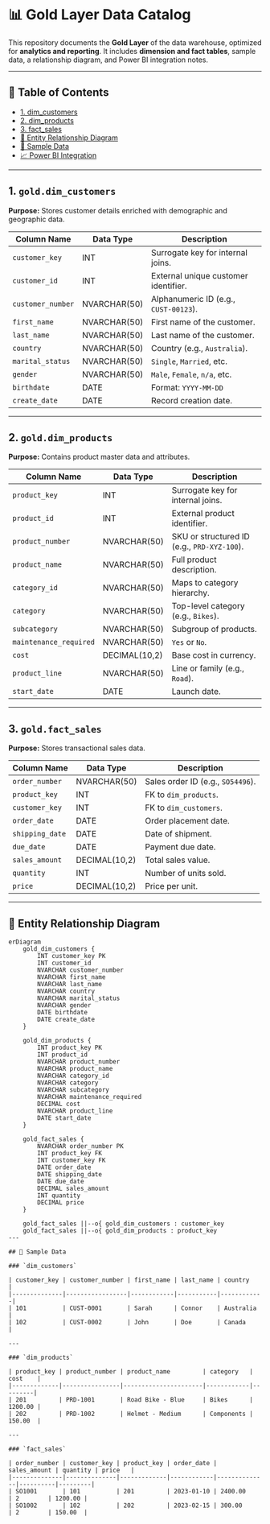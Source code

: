 # 📊 Gold Layer Data Catalog

This repository documents the **Gold Layer** of the data warehouse, optimized for **analytics and reporting**. It includes **dimension and fact tables**, sample data, a relationship diagram, and Power BI integration notes.

---

## 🔹 Table of Contents

- [1. dim_customers](#1-dim_customers)
- [2. dim_products](#2-dim_products)
- [3. fact_sales](#3-fact_sales)
- [📌 Entity Relationship Diagram](#-entity-relationship-diagram)
- [🧪 Sample Data](#-sample-data)
- [📈 Power BI Integration](#-power-bi-integration)

---

## 1. `gold.dim_customers`

**Purpose:** Stores customer details enriched with demographic and geographic data.

| Column Name       | Data Type     | Description                              |
|-------------------|---------------|------------------------------------------|
| `customer_key`    | INT           | Surrogate key for internal joins.        |
| `customer_id`     | INT           | External unique customer identifier.     |
| `customer_number` | NVARCHAR(50)  | Alphanumeric ID (e.g., `CUST-00123`).     |
| `first_name`      | NVARCHAR(50)  | First name of the customer.              |
| `last_name`       | NVARCHAR(50)  | Last name of the customer.               |
| `country`         | NVARCHAR(50)  | Country (e.g., `Australia`).             |
| `marital_status`  | NVARCHAR(50)  | `Single`, `Married`, etc.                |
| `gender`          | NVARCHAR(50)  | `Male`, `Female`, `n/a`, etc.            |
| `birthdate`       | DATE          | Format: `YYYY-MM-DD`                     |
| `create_date`     | DATE          | Record creation date.                    |

---

## 2. `gold.dim_products`

**Purpose:** Contains product master data and attributes.

| Column Name           | Data Type     | Description                              |
|-----------------------|---------------|------------------------------------------|
| `product_key`         | INT           | Surrogate key for internal joins.        |
| `product_id`          | INT           | External product identifier.             |
| `product_number`      | NVARCHAR(50)  | SKU or structured ID (e.g., `PRD-XYZ-100`).|
| `product_name`        | NVARCHAR(50)  | Full product description.                |
| `category_id`         | NVARCHAR(50)  | Maps to category hierarchy.              |
| `category`            | NVARCHAR(50)  | Top-level category (e.g., `Bikes`).      |
| `subcategory`         | NVARCHAR(50)  | Subgroup of products.                    |
| `maintenance_required`| NVARCHAR(50)  | `Yes` or `No`.                           |
| `cost`                | DECIMAL(10,2) | Base cost in currency.                   |
| `product_line`        | NVARCHAR(50)  | Line or family (e.g., `Road`).           |
| `start_date`          | DATE          | Launch date.                             |

---

## 3. `gold.fact_sales`

**Purpose:** Stores transactional sales data.

| Column Name     | Data Type     | Description                              |
|-----------------|---------------|------------------------------------------|
| `order_number`  | NVARCHAR(50)  | Sales order ID (e.g., `SO54496`).        |
| `product_key`   | INT           | FK to `dim_products`.                    |
| `customer_key`  | INT           | FK to `dim_customers`.                   |
| `order_date`    | DATE          | Order placement date.                    |
| `shipping_date` | DATE          | Date of shipment.                        |
| `due_date`      | DATE          | Payment due date.                        |
| `sales_amount`  | DECIMAL(10,2) | Total sales value.                       |
| `quantity`      | INT           | Number of units sold.                    |
| `price`         | DECIMAL(10,2) | Price per unit.                          |

---

## 📌 Entity Relationship Diagram

```mermaid
erDiagram
    gold_dim_customers {
        INT customer_key PK
        INT customer_id
        NVARCHAR customer_number
        NVARCHAR first_name
        NVARCHAR last_name
        NVARCHAR country
        NVARCHAR marital_status
        NVARCHAR gender
        DATE birthdate
        DATE create_date
    }

    gold_dim_products {
        INT product_key PK
        INT product_id
        NVARCHAR product_number
        NVARCHAR product_name
        NVARCHAR category_id
        NVARCHAR category
        NVARCHAR subcategory
        NVARCHAR maintenance_required
        DECIMAL cost
        NVARCHAR product_line
        DATE start_date
    }

    gold_fact_sales {
        NVARCHAR order_number PK
        INT product_key FK
        INT customer_key FK
        DATE order_date
        DATE shipping_date
        DATE due_date
        DECIMAL sales_amount
        INT quantity
        DECIMAL price
    }

    gold_fact_sales ||--o{ gold_dim_customers : customer_key
    gold_fact_sales ||--o{ gold_dim_products : product_key
---

## 🧪 Sample Data

### `dim_customers`

| customer_key | customer_number | first_name | last_name | country    |
|--------------|-----------------|------------|-----------|------------|
| 101          | CUST-0001       | Sarah      | Connor    | Australia  |
| 102          | CUST-0002       | John       | Doe       | Canada     |

---

### `dim_products`

| product_key | product_number | product_name         | category   | cost    |
|-------------|----------------|----------------------|------------|---------|
| 201         | PRD-1001       | Road Bike - Blue     | Bikes      | 1200.00 |
| 202         | PRD-1002       | Helmet - Medium      | Components | 150.00  |

---

### `fact_sales`

| order_number | customer_key | product_key | order_date | sales_amount | quantity | price   |
|--------------|--------------|-------------|------------|--------------|----------|---------|
| SO1001       | 101          | 201         | 2023-01-10 | 2400.00      | 2        | 1200.00 |
| SO1002       | 102          | 202         | 2023-02-15 | 300.00       | 2        | 150.00  |
